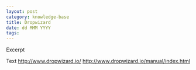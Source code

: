 ```yaml
---
layout: post
category: knowledge-base
title: Dropwizard
date: dd MMM YYYY
tags:
---
```


Excerpt


Text
http://www.dropwizard.io/
http://www.dropwizard.io/manual/index.html